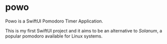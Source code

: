 # powo

Powo is a SwiftUI Pomodoro Timer Application.

This is my first SwiftUI project and it aims to be an alternative to _Solanum_, a popular pomodoro available for Linux systems.
